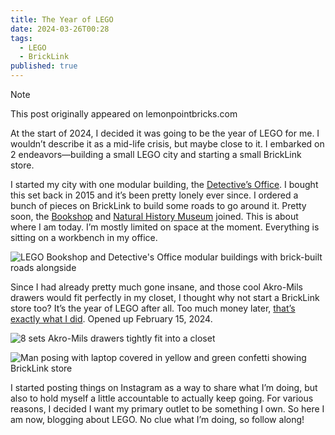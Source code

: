 ```yaml
---
title: The Year of LEGO
date: 2024-03-26T00:28
tags:
  - LEGO
  - BrickLink
published: true
---
```


> [!NOTE]
> This post originally appeared on lemonpointbricks.com

At the start of 2024, I decided it was going to be the year of LEGO for me. I wouldn’t describe it as a mid-life crisis, but maybe close to it. I embarked on 2 endeavors—building a small LEGO city and starting a small BrickLink store.

I started my city with one modular building, the [Detective’s Office](https://www.lego.com/en-us/product/detective-s-office-10246). I bought this set back in 2015 and it’s been pretty lonely ever since. I ordered a bunch of pieces on BrickLink to build some roads to go around it. Pretty soon, the [Bookshop](https://www.lego.com/en-us/product/bookshop-10270) and [Natural History Museum](https://www.lego.com/en-us/product/natural-history-museum-10326) joined. This is about where I am today. I’m mostly limited on space at the moment. Everything is sitting on a workbench in my office.

![LEGO Bookshop and Detective's Office modular buildings with brick-built roads alongside](/media/IMG_7543.jpeg "LEGO did most of the heavy lifting, but I think it looks great!")

Since I had already pretty much gone insane, and those cool Akro-Mils drawers would fit perfectly in my closet, I thought why not start a BrickLink store too? It’s the year of LEGO after all. Too much money later, [that’s exactly what I did](https://store.bricklink.com/samwarnick&amp;utm_content=globalnav#/shop). Opened up February 15, 2024.

![8 sets Akro-Mils drawers tightly fit into a closet](/media/IMG_7526.jpeg "They fit so perfectly, I'd be stupid not to do it.")

![Man posing with laptop covered in yellow and green confetti showing BrickLink store](/media/IMG_0111--1-.jpeg "Aw, here I am like a month ago opening the store")

I started posting things on Instagram as a way to share what I’m doing, but also to hold myself a little accountable to actually keep going. For various reasons, I decided I want my primary outlet to be something I own. So here I am now, blogging about LEGO. No clue what I’m doing, so follow along!
